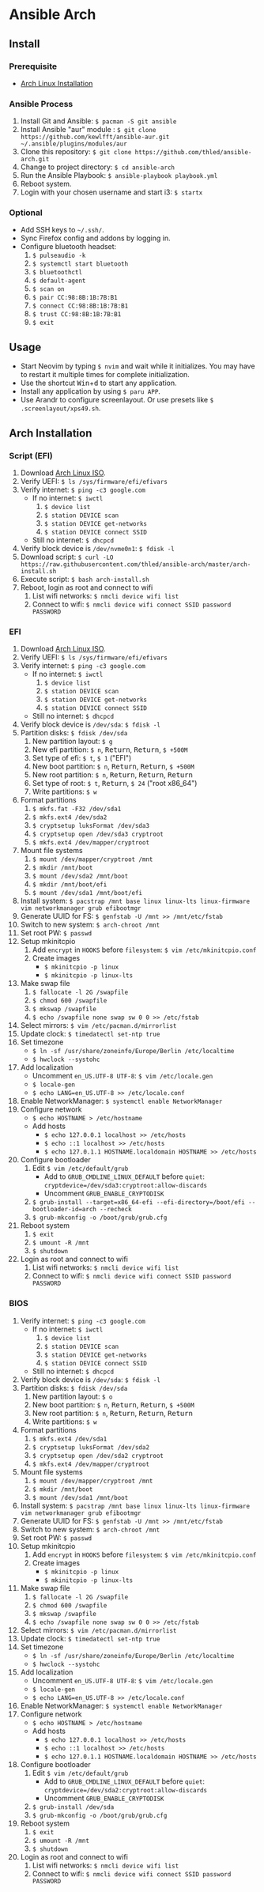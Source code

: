 # Ansible Arch

## Install

### Prerequisite

- [Arch Linux Installation](#arch-installation)

### Ansible Process

1. Install Git and Ansible: `$ pacman -S git ansible`
1. Install Ansible "aur" module : `$ git clone https://github.com/kewlfft/ansible-aur.git ~/.ansible/plugins/modules/aur`
1. Clone this repository: `$ git clone https://github.com/thled/ansible-arch.git`
1. Change to project directory: `$ cd ansible-arch`
1. Run the Ansible Playbook: `$ ansible-playbook playbook.yml`
1. Reboot system.
1. Login with your chosen username and start i3: `$ startx`

### Optional

- Add SSH keys to `~/.ssh/`.
- Sync Firefox config and addons by logging in.
- Configure bluetooth headset:
    1. `$ pulseaudio -k`
    1. `$ systemctl start bluetooth`
    1. `$ bluetoothctl`
    1. `$ default-agent`
    1. `$ scan on`
    1. `$ pair CC:98:8B:1B:7B:B1`
    1. `$ connect CC:98:8B:1B:7B:B1`
    1. `$ trust CC:98:8B:1B:7B:B1`
    1. `$ exit`

## Usage

- Start Neovim by typing `$ nvim` and wait while it initializes.
You may have to restart it multiple times for complete initialization.
- Use the shortcut <kbd>Win</kbd>+<kbd>d</kbd> to start any application.
- Install any application by using `$ paru APP`.
- Use Arandr to configure screenlayout. Or use presets like `$ .screenlayout/xps49.sh`.

## Arch Installation

### Script (EFI)

1. Download [Arch Linux ISO][arch].
1. Verify UEFI: `$ ls /sys/firmware/efi/efivars`
1. Verify internet: `$ ping -c3 google.com`
    - If no internet: `$ iwctl`
        1. `$ device list`
        1. `$ station DEVICE scan`
        1. `$ station DEVICE get-networks`
        1. `$ station DEVICE connect SSID`
    - Still no internet: `$ dhcpcd`
1. Verify block device is `/dev/nvme0n1`: `$ fdisk -l`
1. Download script: `$ curl -LO https://raw.githubusercontent.com/thled/ansible-arch/master/arch-install.sh`
1. Execute script: `$ bash arch-install.sh`
1. Reboot, login as root and connect to wifi
    1. List wifi networks: `$ nmcli device wifi list`
    1. Connect to wifi: `$ nmcli device wifi connect SSID password PASSWORD`

### EFI

1. Download [Arch Linux ISO][arch].
1. Verify UEFI: `$ ls /sys/firmware/efi/efivars`
1. Verify internet: `$ ping -c3 google.com`
    - If no internet: `$ iwctl`
        1. `$ device list`
        1. `$ station DEVICE scan`
        1. `$ station DEVICE get-networks`
        1. `$ station DEVICE connect SSID`
    - Still no internet: `$ dhcpcd`
1. Verify block device is `/dev/sda`: `$ fdisk -l`
1. Partition disks: `$ fdisk /dev/sda`
    1. New partition layout: `$ g`
    1. New efi partition: `$ n`, <kbd>Return</kbd>, <kbd>Return</kbd>, `$ +500M`
    1. Set type of efi: `$ t`, `$ 1` ("EFI")
    1. New boot partition: `$ n`, <kbd>Return</kbd>, <kbd>Return</kbd>, `$ +500M`
    1. New root partition: `$ n`, <kbd>Return</kbd>, <kbd>Return</kbd>, <kbd>Return</kbd>
    1. Set type of root: `$ t`, <kbd>Return</kbd>, `$ 24` ("root x86_64")
    1. Write partitions: `$ w`
1. Format partitions
    1. `$ mkfs.fat -F32 /dev/sda1`
    1. `$ mkfs.ext4 /dev/sda2`
    1. `$ cryptsetup luksFormat /dev/sda3`
    1. `$ cryptsetup open /dev/sda3 cryptroot`
    1. `$ mkfs.ext4 /dev/mapper/cryptroot`
1. Mount file systems
    1. `$ mount /dev/mapper/cryptroot /mnt`
    1. `$ mkdir /mnt/boot`
    1. `$ mount /dev/sda2 /mnt/boot`
    1. `$ mkdir /mnt/boot/efi`
    1. `$ mount /dev/sda1 /mnt/boot/efi`
1. Install system: `$ pacstrap /mnt base linux linux-lts linux-firmware vim networkmanager grub efibootmgr`
1. Generate UUID for FS: `$ genfstab -U /mnt >> /mnt/etc/fstab`
1. Switch to new system: `$ arch-chroot /mnt`
1. Set root PW: `$ passwd`
1. Setup mkinitcpio
    1. Add `encrypt` in `HOOKS` before `filesystem`: `$ vim /etc/mkinitcpio.conf`
    1. Create images
        - `$ mkinitcpio -p linux`
        - `$ mkinitcpio -p linux-lts`
1. Make swap file
    1. `$ fallocate -l 2G /swapfile`
    1. `$ chmod 600 /swapfile`
    1. `$ mkswap /swapfile`
    1. `$ echo /swapfile none swap sw 0 0 >> /etc/fstab`
1. Select mirrors: `$ vim /etc/pacman.d/mirrorlist`
1. Update clock: `$ timedatectl set-ntp true`
1. Set timezone
    - `$ ln -sf /usr/share/zoneinfo/Europe/Berlin /etc/localtime`
    - `$ hwclock --systohc`
1. Add localization
    - Uncomment `en_US.UTF-8 UTF-8`: `$ vim /etc/locale.gen`
    - `$ locale-gen`
    - `$ echo LANG=en_US.UTF-8 >> /etc/locale.conf`
1. Enable NetworkManager: `$ systemctl enable NetworkManager`
1. Configure network
    - `$ echo HOSTNAME > /etc/hostname`
    - Add hosts
        - `$ echo 127.0.0.1 localhost >> /etc/hosts`
        - `$ echo ::1 localhost >> /etc/hosts`
        - `$ echo 127.0.1.1	HOSTNAME.localdomain HOSTNAME >> /etc/hosts`
1. Configure bootloader
    1. Edit `$ vim /etc/default/grub`
        - Add to `GRUB_CMDLINE_LINUX_DEFAULT` before `quiet`: `cryptdevice=/dev/sda3:cryptroot:allow-discards`
        - Uncomment `GRUB_ENABLE_CRYPTODISK`
    1. `$ grub-install --target=x86_64-efi --efi-directory=/boot/efi --bootloader-id=arch --recheck`
    1. `$ grub-mkconfig -o /boot/grub/grub.cfg`
1. Reboot system
    1. `$ exit`
    1. `$ umount -R /mnt`
    1. `$ shutdown`
1. Login as root and connect to wifi
    1. List wifi networks: `$ nmcli device wifi list`
    1. Connect to wifi: `$ nmcli device wifi connect SSID password PASSWORD`

### BIOS

1. Verify internet: `$ ping -c3 google.com`
    - If no internet: `$ iwctl`
        1. `$ device list`
        1. `$ station DEVICE scan`
        1. `$ station DEVICE get-networks`
        1. `$ station DEVICE connect SSID`
    - Still no internet: `$ dhcpcd`
1. Verify block device is `/dev/sda`: `$ fdisk -l`
1. Partition disks: `$ fdisk /dev/sda`
    1. New partition layout: `$ o`
    1. New boot partition: `$ n`, <kbd>Return</kbd>, <kbd>Return</kbd>, `$ +500M`
    1. New root partition: `$ n`, <kbd>Return</kbd>, <kbd>Return</kbd>, <kbd>Return</kbd>
    1. Write partitions: `$ w`
1. Format partitions
    1. `$ mkfs.ext4 /dev/sda1`
    1. `$ cryptsetup luksFormat /dev/sda2`
    1. `$ cryptsetup open /dev/sda2 cryptroot`
    1. `$ mkfs.ext4 /dev/mapper/cryptroot`
1. Mount file systems
    1. `$ mount /dev/mapper/cryptroot /mnt`
    1. `$ mkdir /mnt/boot`
    1. `$ mount /dev/sda1 /mnt/boot`
1. Install system: `$ pacstrap /mnt base linux linux-lts linux-firmware vim networkmanager grub efibootmgr`
1. Generate UUID for FS: `$ genfstab -U /mnt >> /mnt/etc/fstab`
1. Switch to new system: `$ arch-chroot /mnt`
1. Set root PW: `$ passwd`
1. Setup mkinitcpio
    1. Add `encrypt` in `HOOKS` before `filesystem`: `$ vim /etc/mkinitcpio.conf`
    1. Create images
        - `$ mkinitcpio -p linux`
        - `$ mkinitcpio -p linux-lts`
1. Make swap file
    1. `$ fallocate -l 2G /swapfile`
    1. `$ chmod 600 /swapfile`
    1. `$ mkswap /swapfile`
    1. `$ echo /swapfile none swap sw 0 0 >> /etc/fstab`
1. Select mirrors: `$ vim /etc/pacman.d/mirrorlist`
1. Update clock: `$ timedatectl set-ntp true`
1. Set timezone
    - `$ ln -sf /usr/share/zoneinfo/Europe/Berlin /etc/localtime`
    - `$ hwclock --systohc`
1. Add localization
    - Uncomment `en_US.UTF-8 UTF-8`: `$ vim /etc/locale.gen`
    - `$ locale-gen`
    - `$ echo LANG=en_US.UTF-8 >> /etc/locale.conf`
1. Enable NetworkManager: `$ systemctl enable NetworkManager`
1. Configure network
    - `$ echo HOSTNAME > /etc/hostname`
    - Add hosts
        - `$ echo 127.0.0.1 localhost >> /etc/hosts`
        - `$ echo ::1 localhost >> /etc/hosts`
        - `$ echo 127.0.1.1	HOSTNAME.localdomain HOSTNAME >> /etc/hosts`
1. Configure bootloader
    1. Edit `$ vim /etc/default/grub`
        - Add to `GRUB_CMDLINE_LINUX_DEFAULT` before `quiet`: `cryptdevice=/dev/sda2:cryptroot:allow-discards`
        - Uncomment `GRUB_ENABLE_CRYPTODISK`
    1. `$ grub-install /dev/sda`
    1. `$ grub-mkconfig -o /boot/grub/grub.cfg`
1. Reboot system
    1. `$ exit`
    1. `$ umount -R /mnt`
    1. `$ shutdown`
1. Login as root and connect to wifi
    1. List wifi networks: `$ nmcli device wifi list`
    1. Connect to wifi: `$ nmcli device wifi connect SSID password PASSWORD`

[arch]: https://www.archlinux.org/download/
